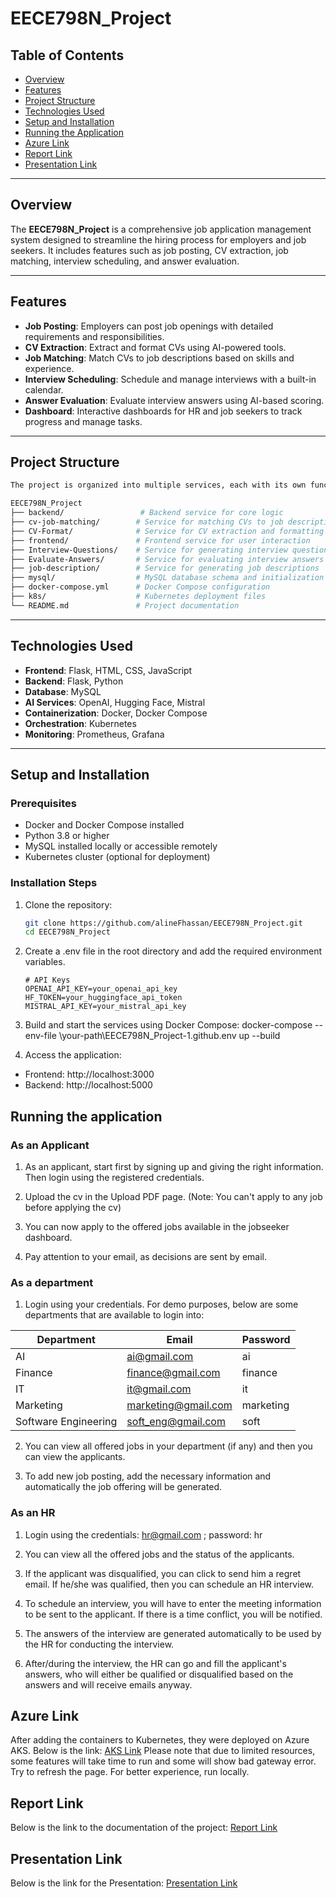 # EECE798N_Project

## Table of Contents
- [Overview](#overview)
- [Features](#features)
- [Project Structure](#project-structure)
- [Technologies Used](#technologies-used)
- [Setup and Installation](#setup-and-installation)
- [Running the Application](#running-the-application)
- [Azure Link](#azure-link)
- [Report Link](#report-link)
- [Presentation Link](#presentation-link)


---

## Overview
The **EECE798N_Project** is a comprehensive job application management system designed to streamline the hiring process for employers and job seekers. It includes features such as job posting, CV extraction, job matching, interview scheduling, and answer evaluation.

---

## Features
- **Job Posting**: Employers can post job openings with detailed requirements and responsibilities.
- **CV Extraction**: Extract and format CVs using AI-powered tools.
- **Job Matching**: Match CVs to job descriptions based on skills and experience.
- **Interview Scheduling**: Schedule and manage interviews with a built-in calendar.
- **Answer Evaluation**: Evaluate interview answers using AI-based scoring.
- **Dashboard**: Interactive dashboards for HR and job seekers to track progress and manage tasks.

---

## Project Structure
```bash
The project is organized into multiple services, each with its own functionality:

EECE798N_Project
├── backend/                 # Backend service for core logic
├── cv-job-matching/        # Service for matching CVs to job descriptions
├── CV-Format/              # Service for CV extraction and formatting
├── frontend/               # Frontend service for user interaction
├── Interview-Questions/    # Service for generating interview questions
├── Evaluate-Answers/       # Service for evaluating interview answers
├── job-description/        # Service for generating job descriptions
├── mysql/                  # MySQL database schema and initialization
├── docker-compose.yml      # Docker Compose configuration
├── k8s/                    # Kubernetes deployment files
└── README.md               # Project documentation
```

---

## Technologies Used
- **Frontend**: Flask, HTML, CSS, JavaScript
- **Backend**: Flask, Python
- **Database**: MySQL
- **AI Services**: OpenAI, Hugging Face, Mistral
- **Containerization**: Docker, Docker Compose
- **Orchestration**: Kubernetes
- **Monitoring**: Prometheus, Grafana

---

## Setup and Installation

### Prerequisites
- Docker and Docker Compose installed
- Python 3.8 or higher
- MySQL installed locally or accessible remotely
- Kubernetes cluster (optional for deployment)

### Installation Steps
1. Clone the repository:
   ```bash
   git clone https://github.com/alineFhassan/EECE798N_Project.git
   cd EECE798N_Project
2. Create a .env file in the root directory and add the required environment variables.
   ```
   # API Keys
   OPENAI_API_KEY=your_openai_api_key
   HF_TOKEN=your_huggingface_api_token
   MISTRAL_API_KEY=your_mistral_api_key

   ```
3. Build and start the services using Docker Compose:
docker-compose --env-file \your-path\EECE798N_Project-1\.github\.env up --build

4. Access the application:

- Frontend: http://localhost:3000
- Backend: http://localhost:5000

## Running the application
### As an Applicant
1. As an applicant, start first by signing up and giving the right information. Then login using the registered credentials.

2. Upload the cv in the Upload PDF page. (Note: You can't apply to any job before applying the cv)

3. You can now apply to the offered jobs available in the jobseeker dashboard.

4. Pay attention to your email, as decisions are sent by email.

### As a department
1. Login using your credentials. For demo purposes, below are some departments that are available to login into:

| Department               | Email                     | Password |
|--------------------------|---------------------------|----------|
| AI                      | ai@gmail.com              | ai       |
| Finance                 | finance@gmail.com         | finance  |
| IT                      | it@gmail.com              | it       |
| Marketing               | marketing@gmail.com       | marketing|
| Software Engineering    | soft_eng@gmail.com        | soft     |

2. You can view all offered jobs in your department (if any) and then you can view the applicants.

3. To add new job posting, add the necessary information and automatically the job offering will be generated.

### As an HR
1. Login using the credentials: hr@gmail.com ; password: hr

2. You can view all the offered jobs and the status of the applicants. 

3. If the applicant was disqualified, you can click to send him a regret email. If he/she was qualified, then you can schedule an HR interview.

4. To schedule an interview, you will have to enter the meeting information to be sent to the applicant. If there is a time conflict, you will be notified.

5. The answers of the interview are generated automatically to be used by the HR for conducting the interview.

6. After/during the interview, the HR can go and fill the applicant's answers, who will either be qualified or disqualified based on the answers and will receive emails anyway.

## Azure Link
After adding the containers to Kubernetes, they were deployed on Azure AKS. Below is the link: 
[AKS Link](http://134.33.246.110/)
Please note that due to limited resources, some features will take time to run and some will show bad gateway error. Try to refresh the page. 
For better experience, run locally.

## Report Link
Below is the link to the documentation of the project:
[Report Link](https://mailaub-my.sharepoint.com/:b:/g/personal/afh29_mail_aub_edu/EUnBWkqJIlFHsNKMculZcD8BoYYwf8YiPIGfbuOUXHlLHA?e=T0ADTR)

## Presentation Link
Below is the link for the Presentation:
[Presentation Link](https://www.canva.com/design/DAGlrHcHP5M/FZUSjPjCWcEc5_xbutpFQg/edit?utm_content=DAGlrHcHP5M&utm_campaign=designshare&utm_medium=link2&utm_source=sharebutton)